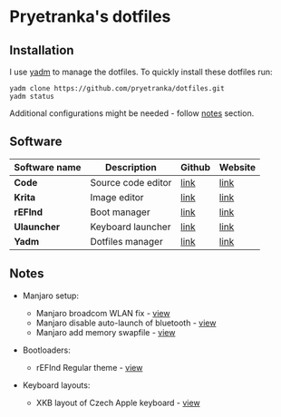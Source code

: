  # Pryetranka's dotfiles

## Installation
I use [yadm](https://github.com/TheLocehiliosan/yadm) to manage the dotfiles. To quickly install these dotfiles run:
```
yadm clone https://github.com/pryetranka/dotfiles.git
yadm status
```
Additional configurations might be needed - follow [notes](https://github.com/pryetranka/dotfiles/blob/master/README.md#notes) section.

## Software
Software name | Description | Github | Website
--- | --- | --- | ---
**Code** | Source code editor | [link](https://github.com/microsoft/vscode) | [link](https://code.visualstudio.com/)
**Krita** | Image editor | [link](https://github.com/KDE/krita) | [link](https://krita.org/en/)
**rEFInd** | Boot manager | [link](https://github.com/agners/rEFInd) | [link](http://www.rodsbooks.com/refind/)
**Ulauncher** | Keyboard launcher | [link](https://github.com/Ulauncher/Ulauncher) | [link](https://ulauncher.io/)
**Yadm** | Dotfiles manager | [link](https://github.com/TheLocehiliosan/yadm) | [link](https://yadm.io/)

## Notes
- Manjaro setup:
  - Manjaro broadcom WLAN fix - [view](https://gist.github.com/pryetranka/0a6c06fb03afdc86d24b6425cd2503a4)
  - Manjaro disable auto-launch of bluetooth - [view](https://gist.github.com/pryetranka/642a57f177a0b4fb69cf66e8cad97d6d)
  - Manjaro add memory swapfile - [view](https://wiki.manjaro.org/index.php?title=Add_a_/swapfile)

- Bootloaders:
  - rEFInd Regular theme - [view](https://github.com/munlik/refind-theme-regular)

- Keyboard layouts:
  - XKB layout of Czech Apple keyboard - [view](https://github.com/pryetranka/xkb-layout-czech-apple)
